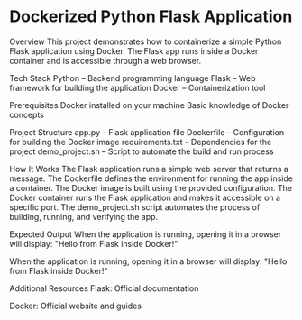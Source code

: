 # Dockerized Python Flask Application

Overview
This project demonstrates how to containerize a simple Python Flask application using Docker. The Flask app runs inside a Docker container and is accessible through a web browser.

Tech Stack
Python – Backend programming language
Flask – Web framework for building the application
Docker – Containerization tool


Prerequisites
Docker installed on your machine
Basic knowledge of Docker concepts


Project Structure
app.py – Flask application file
Dockerfile – Configuration for building the Docker image
requirements.txt – Dependencies for the project
demo_project.sh – Script to automate the build and run process



How It Works
The Flask application runs a simple web server that returns a message.
The Dockerfile defines the environment for running the app inside a container.
The Docker image is built using the provided configuration.
The Docker container runs the Flask application and makes it accessible on a specific port.
The demo_project.sh script automates the process of building, running, and verifying the app.



Expected Output
When the application is running, opening it in a browser will display:
"Hello from Flask inside Docker!"


When the application is running, opening it in a browser will display:
"Hello from Flask inside Docker!"

Additional Resources
Flask: Official documentation

Docker: Official website and guides

